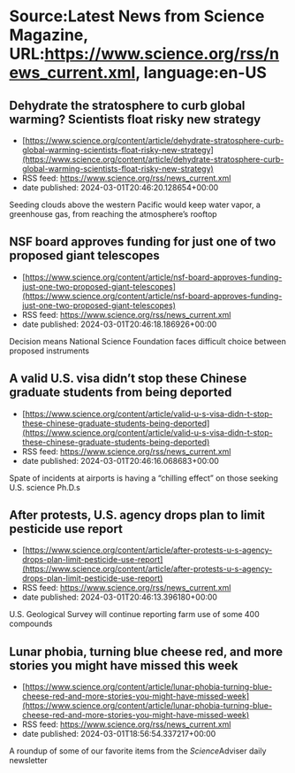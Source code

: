 # Source:Latest News from Science Magazine, URL:https://www.science.org/rss/news_current.xml, language:en-US

## Dehydrate the stratosphere to curb global warming? Scientists float risky new strategy
 - [https://www.science.org/content/article/dehydrate-stratosphere-curb-global-warming-scientists-float-risky-new-strategy](https://www.science.org/content/article/dehydrate-stratosphere-curb-global-warming-scientists-float-risky-new-strategy)
 - RSS feed: https://www.science.org/rss/news_current.xml
 - date published: 2024-03-01T20:46:20.128654+00:00

Seeding clouds above the western Pacific would keep water vapor, a greenhouse gas, from reaching the atmosphere’s rooftop

## NSF board approves funding for just one of two proposed giant telescopes
 - [https://www.science.org/content/article/nsf-board-approves-funding-just-one-two-proposed-giant-telescopes](https://www.science.org/content/article/nsf-board-approves-funding-just-one-two-proposed-giant-telescopes)
 - RSS feed: https://www.science.org/rss/news_current.xml
 - date published: 2024-03-01T20:46:18.186926+00:00

Decision means National Science Foundation faces difficult choice between proposed instruments

## A valid U.S. visa didn’t stop these Chinese graduate students from being deported
 - [https://www.science.org/content/article/valid-u-s-visa-didn-t-stop-these-chinese-graduate-students-being-deported](https://www.science.org/content/article/valid-u-s-visa-didn-t-stop-these-chinese-graduate-students-being-deported)
 - RSS feed: https://www.science.org/rss/news_current.xml
 - date published: 2024-03-01T20:46:16.068683+00:00

Spate of incidents at airports is having a “chilling effect” on those seeking U.S. science Ph.D.s

## After protests, U.S. agency drops plan to limit pesticide use report
 - [https://www.science.org/content/article/after-protests-u-s-agency-drops-plan-limit-pesticide-use-report](https://www.science.org/content/article/after-protests-u-s-agency-drops-plan-limit-pesticide-use-report)
 - RSS feed: https://www.science.org/rss/news_current.xml
 - date published: 2024-03-01T20:46:13.396180+00:00

U.S. Geological Survey will continue reporting farm use of some 400 compounds

## Lunar phobia, turning blue cheese red, and more stories you might have missed this week
 - [https://www.science.org/content/article/lunar-phobia-turning-blue-cheese-red-and-more-stories-you-might-have-missed-week](https://www.science.org/content/article/lunar-phobia-turning-blue-cheese-red-and-more-stories-you-might-have-missed-week)
 - RSS feed: https://www.science.org/rss/news_current.xml
 - date published: 2024-03-01T18:56:54.337217+00:00

A roundup of some of our favorite items from the <cite>Science</cite>Adviser daily newsletter

